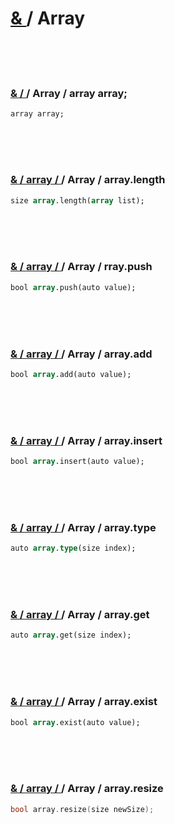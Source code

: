 # [& ](#)  / Array 

<br>
<br>
<br>

### [& / ](#) / Array / array array;

<!--- ### array array; --->
 
```
array array;
```

<br>
<br>
<br>

### [& / array / ](#) / Array / array.length 

<!--- ### array.length  --->

```pascal
size array.length(array list);
```

<br>
<br>
<br>

### [& / array / ](#) / Array / rray.push

<!--- ### array.push  --->

```pascal
bool array.push(auto value);
```

<br>
<br>
<br>

### [& / array / ](#) / Array / array.add

<!--- ### array.add  --->

```pascal
bool array.add(auto value);
```

<br>
<br>
<br>

### [& / array / ](#) / Array / array.insert

<!--- ### array.insert  --->

```pascal
bool array.insert(auto value);
```

<br>
<br>
<br>

### [& / array / ](#) / Array / array.type 

<!--- ### array.type  --->

```pascal
auto array.type(size index);
```

<br>
<br>
<br>

### [& / array / ](#) / Array / array.get

<!--- ### array.get  --->

```pascal
auto array.get(size index);
```

<br>
<br>
<br>

### [& / array / ](#) / Array / array.exist

<!--- ### array.exist  --->

```pascal 
bool array.exist(auto value);
```

<br>
<br>
<br>

### [& / array / ](#) / Array / array.resize 

<!--- ### array.resize  --->

```c
bool array.resize(size newSize);
```

<br>
<br>
<br>



